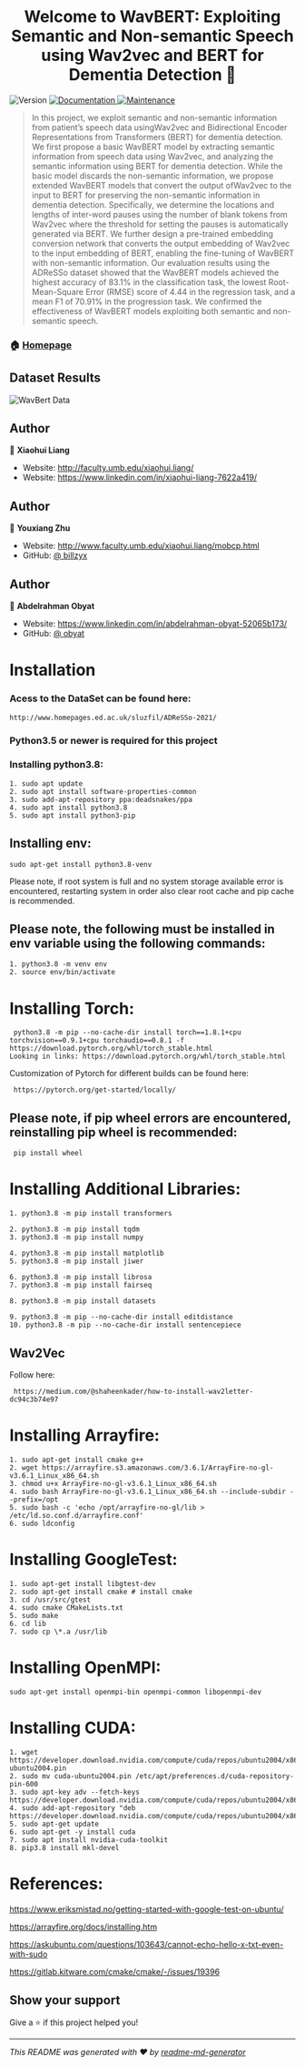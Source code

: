 <h1 align="center">Welcome to WavBERT: Exploiting Semantic and Non-semantic Speech using Wav2vec and BERT for Dementia Detection 👋</h1>
<p>
  <img alt="Version" src="https://img.shields.io/badge/version-1.0.0-blue.svg?cacheSeconds=2592000" />
  <a href="http://www.homepages.ed.ac.uk/sluzfil/ADReSSo-2021/" target="_blank">
    <img alt="Documentation" src="https://img.shields.io/badge/documentation-yes-brightgreen.svg" />
  </a>
  <a href="https://github.com/kefranabg/readme-md-generator/graphs/commit-activity" target="_blank">
    <img alt="Maintenance" src="https://img.shields.io/badge/Maintained%3F-yes-green.svg" />
  </a>
</p>

> In this project, we exploit semantic and non-semantic information from patient’s speech data usingWav2vec and Bidirectional Encoder Representations from Transformers (BERT) for dementia detection. We first propose a basic WavBERT model by extracting semantic information from speech data using Wav2vec, and analyzing the semantic information using BERT for dementia detection. While the basic model discards the non-semantic information, we propose extended WavBERT models that convert the output ofWav2vec to the input to BERT for preserving the non-semantic information in dementia detection. Specifically, we determine the locations and lengths of inter-word pauses using the number of blank tokens from Wav2vec where the threshold for setting the pauses is automatically generated via BERT. We further design a pre-trained embedding conversion network that converts the output embedding of Wav2vec to the input embedding of BERT, enabling the fine-tuning of WavBERT with non-semantic information. Our evaluation results using the ADReSSo dataset showed that the WavBERT models achieved the highest accuracy of 83.1% in the classification task, the lowest Root-Mean-Square Error (RMSE) score of 4.44 in the regression task, and a mean F1 of 70.91% in the progression task. We confirmed the effectiveness of WavBERT models exploiting both semantic and non-semantic speech.

### 🏠 [Homepage](https://github.com/billzyx/WavBERT)

## Dataset Results

<img src="https://github.com/billzyx/WavBERT/blob/master/Wav2Vec.png"
     alt="WavBert Data"
     style="float: center; margin-right: 10px;" />

## Author

👤 **Xiaohui Liang**

- Website: http://faculty.umb.edu/xiaohui.liang/
- Website: https://www.linkedin.com/in/xiaohui-liang-7622a419/

## Author

👤 **Youxiang Zhu**

- Website: http://www.faculty.umb.edu/xiaohui.liang/mobcp.html
- GitHub: [@ billzyx ](https://github.com/billzyx)

## Author

👤 **Abdelrahman Obyat**

- Website: https://www.linkedin.com/in/abdelrahman-obyat-52065b173/
- GitHub: [@ obyat ](https://github.com/obyat)

# Installation

### Acess to the DataSet can be found here:

```
http://www.homepages.ed.ac.uk/sluzfil/ADReSSo-2021/

```

### Python3.5 or newer is required for this project

### Installing python3.8:

```
1. sudo apt update
2. sudo apt install software-properties-common
3. sudo add-apt-repository ppa:deadsnakes/ppa
4. sudo apt install python3.8
5. sudo apt install python3-pip
```

## Installing env:

```
sudo apt-get install python3.8-venv
```

Please note, if root system is full and no system storage available error is encountered, restarting system in order also clear root cache and pip cache is recommended.


## Please note, the following must be installed in env variable using the following commands:

```
1. python3.8 -m venv env
2. source env/bin/activate
```

# Installing Torch:

```
 python3.8 -m pip --no-cache-dir install torch==1.8.1+cpu torchvision==0.9.1+cpu torchaudio==0.8.1 -f https://download.pytorch.org/whl/torch_stable.html
Looking in links: https://download.pytorch.org/whl/torch_stable.html
```

 Customization of Pytorch for different builds can be found here:
 
``` 
 https://pytorch.org/get-started/locally/
```

##  Please note, if pip wheel errors are encountered, reinstalling pip wheel is recommended:

```
 pip install wheel
```

# Installing Additional Libraries:

```
1. python3.8 -m pip install transformers

2. python3.8 -m pip install tqdm
3. python3.8 -m pip install numpy

4. python3.8 -m pip install matplotlib
5. python3.8 -m pip install jiwer

6. python3.8 -m pip install librosa
7. python3.8 -m pip install fairseq

8. python3.8 -m pip install datasets

9. python3.8 -m pip --no-cache-dir install editdistance
10. python3.8 -m pip --no-cache-dir install sentencepiece
```

## Wav2Vec

Follow here: 
```
 https://medium.com/@shaheenkader/how-to-install-wav2letter-dc94c3b74e97
```

# Installing Arrayfire:

```
1. sudo apt-get install cmake g++
2. wget https://arrayfire.s3.amazonaws.com/3.6.1/ArrayFire-no-gl-v3.6.1_Linux_x86_64.sh
3. chmod u+x ArrayFire-no-gl-v3.6.1_Linux_x86_64.sh
4. sudo bash ArrayFire-no-gl-v3.6.1_Linux_x86_64.sh --include-subdir --prefix=/opt
5. sudo bash -c 'echo /opt/arrayfire-no-gl/lib > /etc/ld.so.conf.d/arrayfire.conf'
6. sudo ldconfig
```

# Installing GoogleTest:

```
1. sudo apt-get install libgtest-dev
2. sudo apt-get install cmake # install cmake
3. cd /usr/src/gtest
4. sudo cmake CMakeLists.txt
5. sudo make
6. cd lib
7. sudo cp \*.a /usr/lib
```

# Installing OpenMPI:

```
sudo apt-get install openmpi-bin openmpi-common libopenmpi-dev
```

# Installing CUDA:

```
1. wget https://developer.download.nvidia.com/compute/cuda/repos/ubuntu2004/x86_64/cuda-ubuntu2004.pin
2. sudo mv cuda-ubuntu2004.pin /etc/apt/preferences.d/cuda-repository-pin-600
3. sudo apt-key adv --fetch-keys https://developer.download.nvidia.com/compute/cuda/repos/ubuntu2004/x86_64/7fa2af80.pub
4. sudo add-apt-repository "deb https://developer.download.nvidia.com/compute/cuda/repos/ubuntu2004/x86_64/
5. sudo apt-get update
6. sudo apt-get -y install cuda
7. sudo apt install nvidia-cuda-toolkit
8. pip3.8 install mkl-devel
```

# References:
https://www.eriksmistad.no/getting-started-with-google-test-on-ubuntu/

https://arrayfire.org/docs/installing.htm

https://askubuntu.com/questions/103643/cannot-echo-hello-x-txt-even-with-sudo

https://gitlab.kitware.com/cmake/cmake/-/issues/19396

## Show your support

Give a ⭐️ if this project helped you!

---

_This README was generated with ❤️ by [readme-md-generator](https://github.com/kefranabg/readme-md-generator)_

